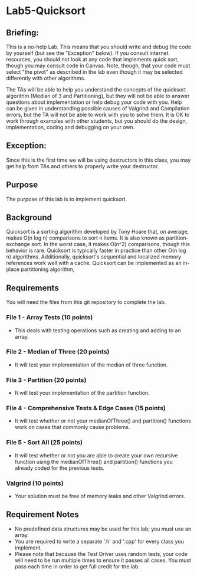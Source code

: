 # Lab5-Quicksort

## Briefing: 
This is a no-help Lab.  This means that you should write and debug the code by yourself (but see the "Exception" below).  If you consult internet resources, you should not look at any code that implements quick sort, though you may consult code in Canvas.  Note, though, that your code must select "the pivot" as described in the lab even though it may be selected differently with other algorithms.

The TAs will be able to help you understand the concepts of the quicksort algorithm (Median of 3 and Partitioning), but they will not be able to answer questions about implementation or help debug your code with you. Help can be given in understanding possible causes of Valgrind and Compilation errors, but the TA will not be able to work with you to solve them. It is OK to work through examples with other students, but you should do the design, implementation, coding and debugging on your own.

## Exception: 
Since this is the first time we will be using destructors in this class, you may get help from TAs and others to properly write your destructor.

## Purpose
The purpose of this lab is to implement quicksort.

## Background
Quicksort is a sorting algorithm developed by Tony Hoare that, on average, makes O(n log n) comparisons to sort n items. It is also known as partition-exchange sort. In the worst case, it makes O(n^2) comparisons, though this behavior is rare. Quicksort is typically faster in practice than other O(n log n) algorithms. Additionally, quicksort's sequential and localized memory references work well with a cache. Quicksort can be implemented as an in-place partitioning algorithm,

## Requirements
You will need the files from this git repository to complete the lab.

### File 1 - Array Tests (10 points)
* This deals with testing operations such as creating and adding to an array. 

### File 2 - Median of Three (20 points)
* It will test your implementation of the median of three function.

### File 3 - Partition (20 points)
* It will test your implementation of the partition function.

### File 4 - Comprehensive Tests & Edge Cases (15 points)
* It will test whether or not your medianOfThree() and partition() functions work on cases that commonly cause problems.

### File 5 - Sort All (25 points)
* It will test whether or not you are able to create your own recursive function using the medianOfThree() and partition() functions you already coded for the previous tests.

### Valgrind (10 points)
* Your solution must be free of memory leaks and other Valgrind errors.

## Requirement Notes
* No predefined data structures may be used for this lab; you must use an array.
* You are required to write a separate '.h' and '.cpp' for every class you implement.
* Please note that because the Test Driver uses random tests, your code will need to be run multiple times to ensure it passes all cases. You must pass each time in order to get full credit for the lab.
